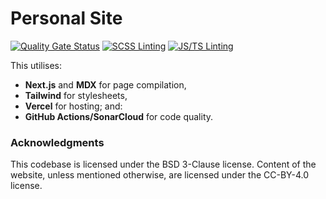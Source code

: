 # Personal Site
[![Quality Gate Status](https://sonarcloud.io/api/project_badges/measure?project=doamatto_personal-site&metric=alert_status)](https://sonarcloud.io/dashboard?id=doamatto_personal-site)
[![SCSS Linting](https://github.com/doamatto/doamatto.xyz/workflows/SCSS%20Linting/badge.svg)](https://github.com/doamatto/doamatto.xyz/actions?query=workflow%3A%22SCSS+Linting%22)
[![JS/TS Linting](https://github.com/doamatto/doamatto.xyz/workflows/JS/TS%20Linting/badge.svg)](https://github.com/doamatto/doamatto.xyz/actions?query=workflow%3A%22JS%2FTS+Linting%22)

This utilises:
- **Next.js** and **MDX** for page compilation,
- **Tailwind** for stylesheets,
- **Vercel** for hosting; and:
- **GitHub Actions/SonarCloud** for code quality.

### Acknowledgments
This codebase is licensed under the BSD 3-Clause license. Content of the website, unless mentioned otherwise, are licensed under the CC-BY-4.0 license.
